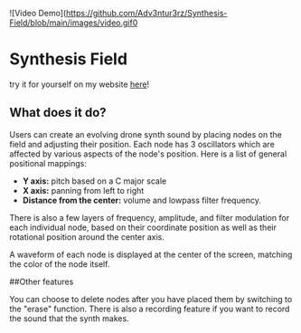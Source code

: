![Video Demo](https://github.com/Adv3ntur3rz/Synthesis-Field/blob/main/images/video.gif0
# Synthesis Field
try it for yourself on my website [here](https://randielzoquier.com/web_projects/synthfield/)!

## What does it do?

Users can create an evolving drone synth sound by placing nodes on the field and adjusting their position. Each node has 3 oscillators which are affected by various aspects of the node's position. Here is a list of general positional mappings:

* __Y axis:__ pitch based on a C major scale
* __X axis:__ panning from left to right
* __Distance from the center:__ volume and lowpass filter frequency.

There is also a few layers of frequency, amplitude, and filter modulation for each individual node, based on their coordinate position as well as their rotational position around the center axis.

A waveform of each node is displayed at the center of the screen, matching the color of the node itself.

##Other features

  You can choose to delete nodes after you have placed them by switching to the "erase" function. There is also a recording feature if you want to record the sound that the synth makes.
